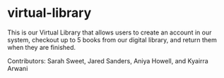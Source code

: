 # virtual-library
This is our Virtual Library that allows users to create an account in our system, checkout up to 5 books from our digital library, and return them when they are finished.

Contributors: Sarah Sweet, Jared Sanders, Aniya Howell, and Kyairra Arwani 
